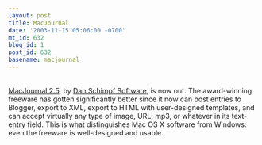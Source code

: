 ```yaml
---
layout: post
title: MacJournal
date: '2003-11-15 05:06:00 -0700'
mt_id: 632
blog_id: 1
post_id: 632
basename: macjournal
---
```

<br /><a href="http://www.versiontracker.com/dyn/moreinfo/macosx/11374">MacJournal 2.5</a>, by <a href="http://homepage.mac.com/dschimpf/">Dan Schimpf Software</a>, is now out. The award-winning freeware has gotten significantly better since it now can post entries to Blogger, export to XML, export to HTML with user-designed templates, and can accept virtually any type of image, URL, mp3, or whatever in its text-entry field. This is what distinguishes Mac OS X software from Windows: even the freeware is well-designed and usable.<br /><br /><br />
